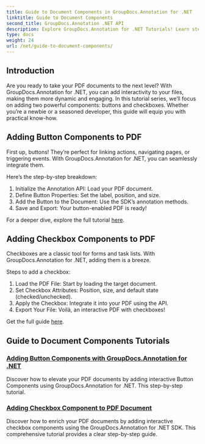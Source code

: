 ```yaml
---
title: Guide to Document Components in GroupDocs.Annotation for .NET
linktitle: Guide to Document Components
second_title: GroupDocs.Annotation .NET API
description: Explore GroupDocs.Annotation for .NET Tutorials! Learn step-by-step to add interactive buttons and checkboxes to PDF documents with ease.
type: docs
weight: 24
url: /net/guide-to-document-components/
---
```

## Introduction

Are you ready to take your PDF documents to the next level? With GroupDocs.Annotation for .NET, you can add interactivity to your files, making them more dynamic and engaging. In this tutorial series, we’ll focus on adding two powerful components: buttons and checkboxes. Whether you’re a newbie or a seasoned developer, this guide will equip you with practical know-how.  

## Adding Button Components to PDF  

First up, buttons! They’re perfect for linking actions, navigating pages, or triggering events. With GroupDocs.Annotation for .NET, you can seamlessly integrate them.  

Here’s the step-by-step breakdown:  
1. Initialize the Annotation API: Load your PDF document.  
2. Define Button Properties: Set the label, position, and size.  
3. Add the Button to the Document: Use the SDK’s annotation methods.  
4. Save and Export: Your button-enabled PDF is ready!  

For a deeper dive, explore the full tutorial [here](./adding-button-component/).  

## Adding Checkbox Components to PDF  

Checkboxes are a classic tool for forms and task lists. With GroupDocs.Annotation for .NET, adding them is a breeze.  

Steps to add a checkbox:  
1. Load the PDF File: Start by loading the target document.  
2. Set Checkbox Attributes: Position, size, and default state (checked/unchecked).  
3. Apply the Checkbox: Integrate it into your PDF using the API.  
4. Export Your File: Voilà, an interactive PDF with checkboxes!  

Get the full guide [here](./adding-checkbox-component/).  

## Guide to Document Components Tutorials
### [Adding Button Components with GroupDocs.Annotation for .NET](./adding-button-component/)
Discover how to elevate your PDF documents by adding interactive Button Components using GroupDocs.Annotation for .NET. This step-by-step tutorial.
### [Adding Checkbox Component to PDF Document](./adding-checkbox-component/)
Discover how to enrich your PDF documents by adding interactive checkbox components using the GroupDocs.Annotation for .NET SDK. This comprehensive tutorial provides a clear step-by-step guide.
